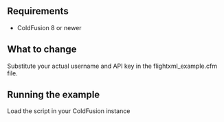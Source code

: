 Requirements
------------

* ColdFusion 8 or newer

What to change
-------------

Substitute your actual username and API key in the flightxml_example.cfm file.

Running the example
-------------------
Load the script in your ColdFusion instance